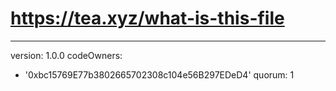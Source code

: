 # https://tea.xyz/what-is-this-file
---
version: 1.0.0
codeOwners:
  - '0xbc15769E77b3802665702308c104e56B297EDeD4'
quorum: 1
